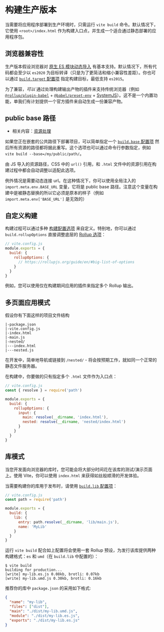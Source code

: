 # 构建生产版本

当需要将应用程序部署到生产环境时，只需运行 `vite build` 命令。默认情况下，它使用 `<root>/index.html` 作为构建入口点，并生成一个适合通过静态部署的应用程序包。

## 浏览器兼容性

生产版本假设浏览器对 [原生 ES 模块动态导入](https://caniuse.com/es6-module-dynamic-import) 有基本支持。默认情况下，所有代码都会至少以 `es2020` 为目标转译（只是为了更简洁和缩小兼容性差距）。你也可以通过 [`build.target` 配置项](/zh/config/#build-target) 指定构建目标，最低支持 `es2015`。

为了兼容，_可以_ 通过处理构建输出产物的插件来支持传统浏览器（例如 [`@rollup/plugin-babel`](https://github.com/rollup/plugins/tree/master/packages/babel) + [`@babel/preset-env`](https://babeljs.io/docs/en/babel-preset-env) + [SystemJS](https://github.com/systemjs/systemjs)）。这不是一个内置功能，单我们有计划提供一个官方插件来自动生成一份兼容产物。

## public base 路径

- 相关内容：[资源处理](./features#asset-handling)

如果您正在嵌套的公共路径下部署项目，可以简单指定一个 [`build.base` 配置项](/zh/config/#build-base) 然后所有资源的路径都将据此重写。这个选项也可以通过命令行参数指定，例如 `vite build --base=/my/public/path/`。

由 JS 导入的资源路径，CSS 中的 `url()` 引用，和 `.html` 文件中的资源引用在构建过程中都会自动调整以适配此选项。

例外情况是需要动态连接 url。在这种情况下，你可以使用全局注入的 `import.meta.env.BASE_URL` 变量，它将是 public base 路径。注意这个变量在构建中是被静态替换的所以它必须是原本的样子（例如 `import.meta.env['BASE_URL']` 是无效的）

## 自定义构建

构建过程可以通过多种 [构建配置选项](/zh/config/#build-options) 来自定义。特别地，你可以通过 `build.rollupOptions` 直接调整底层的 [Rollup 选项](https://rollupjs.org/guide/en/#big-list-of-options)：

```js
// vite.config.js
module.exports = {
  build: {
    rollupOptions: {
      // https://rollupjs.org/guide/en/#big-list-of-options
    }
  }
}
```

例如，您可以使用仅在构建期间应用的插件来指定多个 Rollup 输出。

## 多页面应用模式

假设你有下面这样的项目文件结构

```
|-package.json
|-vite.config.js
|-index.html
|-main.js
|-nested/
|---index.html
|---nested.js
```

在开发中，简单地导航或链接到 `/nested/` - 将会按预期工作，就如同一个正常的静态文件服务器。

在构建中，你要做的只有指定多个 `.html` 文件作为入口点：

```js
// vite.config.js
const { resolve } = require('path')

module.exports = {
  build: {
    rollupOptions: {
      input: {
        main: resolve(__dirname, 'index.html'),
        nested: resolve(__dirname, 'nested/index.html')
      }
    }
  }
}
```

## 库模式

当您开发面向浏览器的库时，您可能会将大部分时间花在该库的测试/演示页面上。使用 Vite，你可以使用 `index.html` 来获得如丝般顺滑的开发体验。

当需要构建你的库用于发布时，请使用 [`build.lib` 配置项](/zh/config/#build-lib)：

```js
// vite.config.js
const path = require('path')

module.exports = {
  build: {
    lib: {
      entry: path.resolve(__dirname, 'lib/main.js'),
      name: 'MyLib'
    }
  }
}
```

运行 `vite build` 配合如上配置将会使用一套 Rollup 预设，为发行该库提供两种构建格式：`es` 和 `umd`（在 `build.lib` 中配置的）：

```
$ vite build
building for production...
[write] my-lib.es.js 0.08kb, brotli: 0.07kb
[write] my-lib.umd.js 0.30kb, brotli: 0.16kb
```

推荐你的库中 `package.json` 的采用如下格式:

```json
{
  "name": "my-lib",
  "files": ["dist"],
  "main": "./dist/my-lib.umd.js",
  "module": "./dist/my-lib.es.js",
  "exports": "./dist/my-lib.es.js"
}
```
